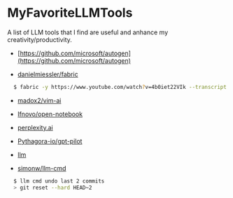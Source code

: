 # MyFavoriteLLMTools

A list of LLM tools that I find are useful and anhance my creativity/productivity.

- [https://github.com/microsoft/autogen](https://github.com/microsoft/autogen)

- [danielmiessler/fabric](https://github.com/danielmiessler/fabric)
```bash
  $ fabric -y https://www.youtube.com/watch?v=4b0iet22VIk --transcript --pattern summarize
```

- [madox2/vim-ai](https://github.com/madox2/vim-ai)

- [lfnovo/open-notebook](https://github.com/lfnovo/open-notebook)

- [perplexity.ai](https://perplexity.ai)

- [Pythagora-io/gpt-pilot](https://github.com/Pythagora-io/gpt-pilot)

- [llm](https://llm.datasette.io/en/stable/)

- [simonw/llm-cmd](https://github.com/simonw/llm-cmd)
```bash
  $ llm cmd undo last 2 commits
  > git reset --hard HEAD~2
```
